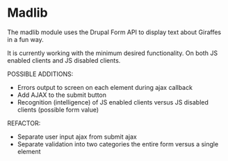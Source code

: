 # Madlib

The madlib module uses the Drupal Form API to display text about Giraffes in a fun way.

It is currently working with the minimum desired functionality.  On both JS enabled clients and JS disabled clients.

POSSIBLE ADDITIONS:

* Errors output to screen on each element during ajax callback
* Add AJAX to the submit button
* Recognition (intelligence) of JS enabled clients versus JS disabled clients (possible form value)

REFACTOR:

* Separate user input ajax from submit ajax
* Separate validation into two categories the entire form versus a single element
